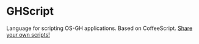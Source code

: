# GHScript
Language for scripting OS-GH applications. Based on CoffeeScript. [Share your own scripts!](/os-gh/GHScript/discussions/categories/scripts)
